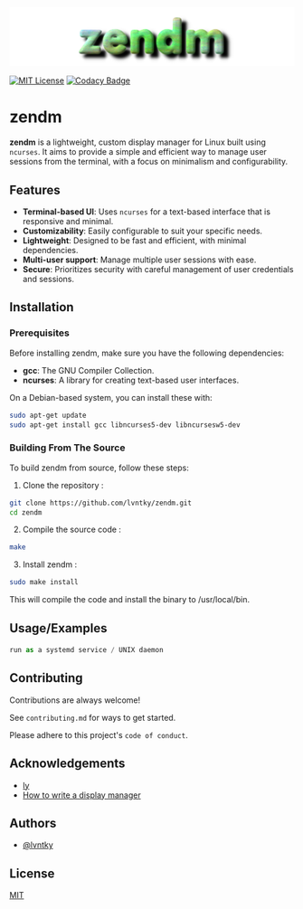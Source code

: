 
![Logo](./docs/zendm_logo.png)


[![MIT License](https://img.shields.io/badge/License-MIT-green.svg)](https://choosealicense.com/licenses/mit/)
[![Codacy Badge](https://app.codacy.com/project/badge/Grade/a96a6dce780944a4ae5cb7a6166efaae)](https://app.codacy.com/gh/lvntky/zendm/dashboard?utm_source=gh&utm_medium=referral&utm_content=&utm_campaign=Badge_grade)

# zendm

**zendm** is a lightweight, custom display manager for Linux built using `ncurses`. It aims to provide a simple and efficient way to manage user sessions from the terminal, with a focus on minimalism and configurability.

## Features

- **Terminal-based UI**: Uses `ncurses` for a text-based interface that is responsive and minimal.
- **Customizability**: Easily configurable to suit your specific needs.
- **Lightweight**: Designed to be fast and efficient, with minimal dependencies.
- **Multi-user support**: Manage multiple user sessions with ease.
- **Secure**: Prioritizes security with careful management of user credentials and sessions.


## Installation

### Prerequisites

Before installing zendm, make sure you have the following dependencies:

- **gcc**: The GNU Compiler Collection.
- **ncurses**: A library for creating text-based user interfaces.

On a Debian-based system, you can install these with:

```bash
sudo apt-get update
sudo apt-get install gcc libncurses5-dev libncursesw5-dev
```

### Building From The Source
To build zendm from source, follow these steps:
1. Clone the repository :
```bash
git clone https://github.com/lvntky/zendm.git
cd zendm
```
2. Compile the source code :
```bash
make
```
3. Install zendm :
```bash
sudo make install
```
This will compile the code and install the binary to /usr/local/bin.
## Usage/Examples

```javascript
run as a systemd service / UNIX daemon
```


## Contributing

Contributions are always welcome!

See `contributing.md` for ways to get started.

Please adhere to this project's `code of conduct`.


## Acknowledgements

 - [ly](https://github.com/fairyglade/ly)
 - [How to write a display manager](https://gsgx.me/posts/how-to-write-a-display-manager/)


## Authors

- [@lvntky](https://www.github.com/lvntky)


## License

[MIT](https://choosealicense.com/licenses/mit/)

